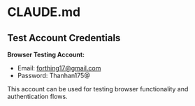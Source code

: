# CLAUDE.md

## Test Account Credentials

**Browser Testing Account:**
- Email: forthing17@gmail.com
- Password: Thanhan175@

This account can be used for testing browser functionality and authentication flows.
